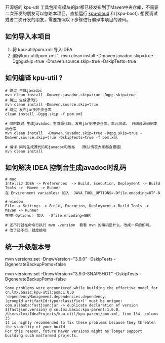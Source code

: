 开源版的 kpu-util
工具包所有模块的jar都已经发布到了Maven中央仓库，不需要二次开发的朋友可以忽略本项目，直接运行 [kpu-cloud](https://github.com/dromara/kpu-cloud)
和 [kpu-boot].
想要调试或者二次开发的朋友，需要按照以下步骤进行编译本项目的源码。

## 如何导入本项目

1. 将 kpu-util/pom.xml 导入IDEA
2. 编译kpu-util/pom.xml： mvn clean install -Dmaven.javadoc.skip=true -Dgpg.skip=true -Dmaven.source.skip=true
   -DskipTests=true

## 如何编译 kpu-util ?

```
# 跳过 生成javadoc
mvn clean install -Dmaven.javadoc.skip=true -Dgpg.skip=true
# 跳过 生成源代码
mvn clean install -Dmaven.source.skip=true
# 跳过 发布jar到中央仓库
clean install -Dgpg.skip -f pom.xml

# 同时跳过 生成javadoc、生成源代码、发布jar到中央仓库、单元测试， 只编译源码到本地仓库
mvn clean install  -Dmaven.javadoc.skip=true -Dgpg.skip=true -Dmaven.source.skip=true -DskipTests=true -f pom.xml

# 编译 同时生成源代码和javadoc和发布  （默认情况大家都会报错）
mvn clean install
```

## 如何解决 IDEA 控制台生成javadoc时乱码

```
# mac
IntelliJ IDEA -> Preferences  -> Build, Execution, Deployment -> Build Tools ->  Maven -> Runner 
在 Environment variables: 加入  JAVA_TOOL_OPTIONS=-Dfile.encoding=UTF-8

# window
File -> Settings -> Build, Execution, Deployment-> Build Tools ->  Maven -> Runner 
在VM Options： 加入  -Dfile.encoding=GBK

# 还不行就在命令行执行 mvn -version  看看 mvn 的编码是什么，改成一样的即可。
# 改了还不行，就度娘吧
```

## 统一升级版本号

mvn versions:set -DnewVersion="3.9.0" -DskipTests -DgenerateBackupPoms=false

mvn versions:set -DnewVersion="3.9.0-SNAPSHOT" -DskipTests -DgenerateBackupPoms=false

```'dependencyManagement.dependencies.dependency.(groupId:artifactId:type:classifier)' must be unique: com.alibaba:fastjson:jar -> duplicate declaration of version ${fastjson.version} @ line 154, column 25
Some problems were encountered while building the effective model for cn.lmx.basic:kpu-util:pom:1.0.0
'dependencyManagement.dependencies.dependency.(groupId:artifactId:type:classifier)' must be unique: com.alibaba:fastjson:jar -> duplicate declaration of version ${fastjson.version} @ cn.lmx.basic:kpu-parent:1.0.0, /Users/lmx/IdeaProjects/kpu-util/kpu-parent/pom.xml, line 154, column 25
It is highly recommended to fix these problems because they threaten the stability of your build.
For this reason, future Maven versions might no longer support building such malformed projects.
```